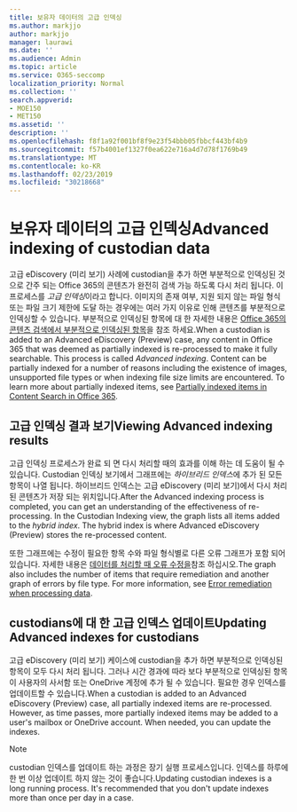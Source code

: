 ```yaml
---
title: 보유자 데이터의 고급 인덱싱
ms.author: markjjo
author: markjjo
manager: laurawi
ms.date: ''
ms.audience: Admin
ms.topic: article
ms.service: O365-seccomp
localization_priority: Normal
ms.collection: ''
search.appverid:
- MOE150
- MET150
ms.assetid: ''
description: ''
ms.openlocfilehash: f8f1a92f001bf8f9e23f54bbb05fbbcf443bf4b9
ms.sourcegitcommit: f57b4001ef1327f0ea622e716a4d7d78f1769b49
ms.translationtype: MT
ms.contentlocale: ko-KR
ms.lasthandoff: 02/23/2019
ms.locfileid: "30218668"
---
```

# <a name="advanced-indexing-of-custodian-data"></a><span data-ttu-id="1f06a-102">보유자 데이터의 고급 인덱싱</span><span class="sxs-lookup"><span data-stu-id="1f06a-102">Advanced indexing of custodian data</span></span>

<span data-ttu-id="1f06a-p101">고급 eDiscovery (미리 보기) 사례에 custodian을 추가 하면 부분적으로 인덱싱된 것으로 간주 되는 Office 365의 콘텐츠가 완전히 검색 가능 하도록 다시 처리 됩니다.  이 프로세스를 *고급 인덱싱*이라고 합니다. 이미지의 존재 여부, 지원 되지 않는 파일 형식 또는 파일 크기 제한에 도달 하는 경우에는 여러 가지 이유로 인해 콘텐츠를 부분적으로 인덱싱할 수 있습니다.  부분적으로 인덱싱된 항목에 대 한 자세한 내용은 [Office 365의 콘텐츠 검색에서 부분적으로 인덱싱된 항목](https://docs.microsoft.com/en-us/office365/securitycompliance/partially-indexed-items-in-content-search)을 참조 하세요.</span><span class="sxs-lookup"><span data-stu-id="1f06a-p101">When a custodian is added to an Advanced eDiscovery (Preview) case, any content in Office 365 that was deemed as partially indexed is re-processed to make it fully searchable.  This process is called *Advanced indexing*. Content can be partially indexed for a number of reasons including the existence of images, unsupported file types or when indexing file size limits are encountered.  To learn more about partially indexed items, see [Partially indexed items in Content Search in Office 365](https://docs.microsoft.com/en-us/office365/securitycompliance/partially-indexed-items-in-content-search).</span></span>

## <a name="viewing-advanced-indexing-results"></a><span data-ttu-id="1f06a-107">고급 인덱싱 결과 보기</span><span class="sxs-lookup"><span data-stu-id="1f06a-107">Viewing Advanced indexing results</span></span>

<span data-ttu-id="1f06a-p102">고급 인덱싱 프로세스가 완료 되 면 다시 처리할 때의 효과를 이해 하는 데 도움이 될 수 있습니다.  Custodian 인덱싱 보기에서 그래프에는 *하이브리드 인덱스*에 추가 된 모든 항목이 나열 됩니다.  하이브리드 인덱스는 고급 eDiscovery (미리 보기)에서 다시 처리 된 콘텐츠가 저장 되는 위치입니다.</span><span class="sxs-lookup"><span data-stu-id="1f06a-p102">After the Advanced indexing process is completed, you can get an understanding of the effectiveness of re-processing.  In the Custodian Indexing view, the graph lists all items added to the *hybrid index*.  The hybrid index is where Advanced eDiscovery (Preview) stores the re-processed content.</span></span>

<span data-ttu-id="1f06a-p103">또한 그래프에는 수정이 필요한 항목 수와 파일 형식별로 다른 오류 그래프가 포함 되어 있습니다. 자세한 내용은 [데이터를 처리할 때 오류 수정을](error-remediation.md)참조 하십시오.</span><span class="sxs-lookup"><span data-stu-id="1f06a-p103">The graph also includes the number of items that require remediation and another graph of errors by file type. For more information, see [Error remediation when processing data](error-remediation.md).</span></span>

## <a name="updating-advanced-indexes-for-custodians"></a><span data-ttu-id="1f06a-113">custodians에 대 한 고급 인덱스 업데이트</span><span class="sxs-lookup"><span data-stu-id="1f06a-113">Updating Advanced indexes for custodians</span></span>

<span data-ttu-id="1f06a-p104">고급 eDiscovery (미리 보기) 케이스에 custodian을 추가 하면 부분적으로 인덱싱된 항목이 모두 다시 처리 됩니다. 그러나 시간 경과에 따라 보다 부분적으로 인덱싱된 항목이 사용자의 사서함 또는 OneDrive 계정에 추가 될 수 있습니다.  필요한 경우 인덱스를 업데이트할 수 있습니다.</span><span class="sxs-lookup"><span data-stu-id="1f06a-p104">When a custodian is added to an Advanced eDiscovery (Preview) case, all partially indexed items are re-processed. However, as time passes, more partially indexed items may be added to a user's mailbox or OneDrive account.  When needed, you can update the indexes.</span></span>

> [!NOTE]
> <span data-ttu-id="1f06a-p105">custodian 인덱스를 업데이트 하는 과정은 장기 실행 프로세스입니다. 인덱스를 하루에 한 번 이상 업데이트 하지 않는 것이 좋습니다.</span><span class="sxs-lookup"><span data-stu-id="1f06a-p105">Updating custodian indexes is a long running process. It's recommended that you don't update indexes more than once per day in a case.</span></span>

